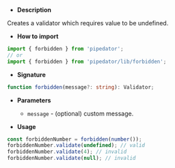 - **Description**

Creates a validator which requires value to be undefined.

- **How to import**

```typescript
import { forbidden } from 'pipedator';
// or
import { forbidden } from 'pipedator/lib/forbidden';

```
- **Signature**

```typescript
function forbidden(message?: string): Validator;
```
- **Parameters**

  - `message` - (optional) custom message.


- **Usage**

```typescript
const forbiddenNumber = forbidden(number());
forbiddenNumber.validate(undefined); // valid
forbiddenNumber.validate(4); // invalid
forbiddenNumber.validate(null); // invalid
```